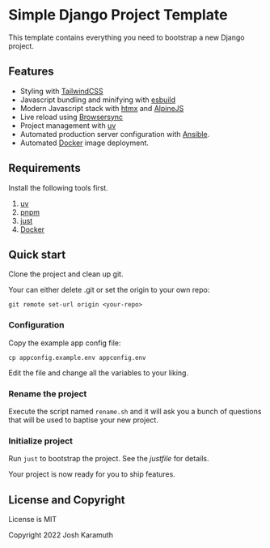 # Simple Django Project Template

This template contains everything you need to bootstrap a new Django project.

## Features

- Styling with [TailwindCSS](https://tailwindcss.com)
- Javascript bundling and minifying with [esbuild](https://esbuild.github.io/)
- Modern Javascript stack with [htmx](https://htmx.org) and [AlpineJS](https://alpinejs.dev/)
- Live reload using [Browsersync](https://browsersync.io/)
- Project management with [uv](https://docs.astral.sh/uv/)
- Automated production server configuration with [Ansible](https://docs.ansible.com/).
- Automated [Docker](https://www.docker.com/) image deployment.

## Requirements

Install the following tools first.

1. [uv](https://astral.sh)
2. [pnpm](https://pnpm.io/)
3. [just](https://just.systems/man/en/introduction.html)
4. [Docker](https://www.docker.com/)

## Quick start

Clone the project and clean up git.

Your can either delete .git or set the origin to your own repo:

```shell
git remote set-url origin <your-repo>
```

### Configuration

Copy the example app config file:

```shell
cp appconfig.example.env appconfig.env
```

Edit the file and change all the variables to your liking.

### Rename the project

Execute the script named `rename.sh` and it will ask you a bunch of
questions that will be used to baptise your new project.

### Initialize project

Run `just` to bootstrap the project. See the _justfile_ for details.

Your project is now ready for you to ship features.

## License and Copyright

License is MIT

Copyright 2022 Josh Karamuth

